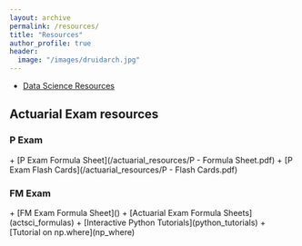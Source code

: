 ```yaml
---
layout: archive
permalink: /resources/
title: "Resources"
author_profile: true
header:
  image: "/images/druidarch.jpg"
---
```


+ [Data Science Resources](dsci_resources)

<h2>Actuarial Exam resources</h2>

<h3>P Exam</h3>
+ [P Exam Formula Sheet](/actuarial_resources/P - Formula Sheet.pdf)
+ [P Exam Flash Cards](/actuarial_resources/P - Flash Cards.pdf)

<h3>FM Exam</h3>
+ [FM Exam Formula Sheet]()
+ [Actuarial Exam Formula Sheets](actsci_formulas)
+ [Interactive Python Tutorials](python_tutorials)
    + [Tutorial on np.where](np_where)
